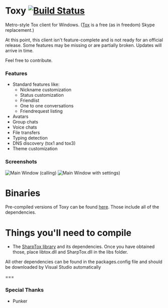 Toxy [![Build Status](https://jenkins.impy.me/job/Toxy%20x86/badge/icon)](https://jenkins.impy.me/job/Toxy%20x86/)
====

Metro-style Tox client for Windows. ([Tox](https://github.com/irungentoo/ProjectTox-Core "ProjectTox GitHub repo") is a free (as in freedom) Skype replacement.)

At this point, this client isn't feature-complete and is not ready for an official release.
Some features may be missing or are partially broken. Updates will arrive in time.

Feel free to contribute.

### Features

* Standard features like:
  - Nickname customization
  - Status customization
  - Friendlist
  - One to one conversations
  - Friendrequest listing
* Avatars
* Group chats
* Voice chats
* File transfers
* Typing detection
* DNS discovery (tox1 and tox3)
* Theme customization

### Screenshots

![Main Window (calling)](http://impy.me/i/6f44aa.png)
![Main Window with settings)](http://impy.me/i/4e2de8.png)

Binaries
===
Pre-compiled versions of Toxy can be found [here](https://jenkins.impy.me/ "Toxy Binaries"). Those include all of the dependencies.

Things you'll need to compile
===

* The [SharpTox library](https://github.com/Impyy/SharpTox "SharpTox GitHub repo") and its dependencies. Once you have obtained those, place libtox.dll and SharpTox.dll in the libs folder.

All other dependencies can be found in the packages.config file and should be downloaded by Visual Studio automatically

===
### Special Thanks

* Punker

